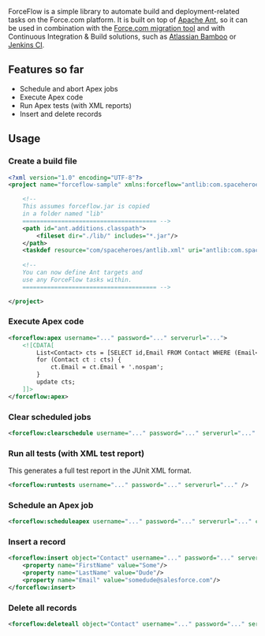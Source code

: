 ForceFlow is a simple library to automate build and deployment-related tasks on the Force.com platform. 
It is built on top of [Apache Ant](http://ant.apache.org/), so it can be used in combination with the [Force.com migration tool](https://developer.salesforce.com/page/Force.com_Migration_Tool) and with Continuous Integration & Build solutions, such as [Atlassian Bamboo](https://www.atlassian.com/software/bamboo) or [Jenkins CI](https://jenkins-ci.org/).

## Features so far
* Schedule and abort Apex jobs
* Execute Apex code
* Run Apex tests (with XML reports)
* Insert and delete records

## Usage
### Create a build file
```XML
<?xml version="1.0" encoding="UTF-8"?>
<project name="forceflow-sample" xmlns:forceflow="antlib:com.spaceheroes">

	<!-- 
	This assumes forceflow.jar is copied 
	in a folder named "lib"
	====================================== -->
	<path id="ant.additions.classpath">
		<fileset dir="./lib/" includes="*.jar"/>
	</path>
	<taskdef resource="com/spaceheroes/antlib.xml" uri="antlib:com.spaceheroes" classpathref="ant.additions.classpath" />
	
	<!--
	You can now define Ant targets and 
	use any ForceFlow tasks within.
	====================================== -->

</project>
```

### Execute Apex code
```XML
<forceflow:apex username="..." password="..." serverurl="...">
	<![CDATA[		
		List<Contact> cts = [SELECT id,Email FROM Contact WHERE (Email<>null AND (NOT Email LIKE '%.nospam'))];
		for (Contact ct : cts) { 
			ct.Email = ct.Email + '.nospam'; 
		}
		update cts;
	]]>
</forceflow:apex>
```

### Clear scheduled jobs
```XML
<forceflow:clearschedule username="..." password="..." serverurl="..." /> 	
```

### Run all tests (with XML test report)
This generates a full test report in the JUnit XML format. 
```XML
<forceflow:runtests username="..." password="..." serverurl="..." />
```

### Schedule an Apex job
```XML
<forceflow:scheduleapex username="..." password="..." serverurl="..." className="MySchedulableClass" cron="0 0 12 1/1 * ? *" />	
```

### Insert a record
```XML
<forceflow:insert object="Contact" username="..." password="..." serverurl="...">
	<property name="FirstName" value="Some"/>
	<property name="LastName" value="Dude"/>
	<property name="Email" value="somedude@salesforce.com"/>
</forceflow:insert>
```

### Delete all records
```XML
<forceflow:deleteall object="Contact" username="..." password="..." serverurl="..."/>
```
